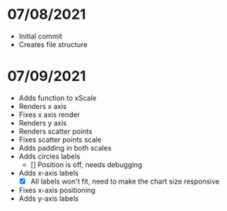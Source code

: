 # 07/08/2021
- Initial commit
- Creates file structure

# 07/09/2021
- Adds function to xScale
- Renders x axis
- Fixes x axis render
- Renders y axis
- Renders scatter points
- Fixes scatter points scale
- Adds padding in both scales
- Adds circles labels
    - [] Position is off, needs debugging
- Adds x-axis labels
    - [X] All labels won't fit, need to make the chart size responsive
- Fixes x-axis positioning
- Adds y-axis labels